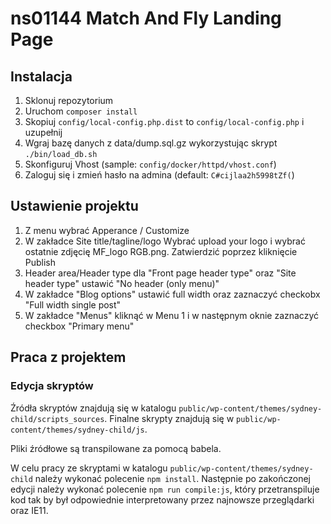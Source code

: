 # ns01144 Match And Fly Landing Page

## Instalacja

1. Sklonuj repozytorium
2. Uruchom `composer install`
3. Skopiuj `config/local-config.php.dist` to `config/local-config.php` i uzupełnij
4. Wgraj bazę danych z data/dump.sql.gz wykorzystując skrypt `./bin/load_db.sh`
5. Skonfiguruj Vhost (sample: `config/docker/httpd/vhost.conf`)
6. Zaloguj się i zmień hasło na admina (default: `C#cijlaa2h5998tZf(`)

## Ustawienie projektu

1. Z menu wybrać Apperance / Customize
2. W zakładce Site title/tagline/logo Wybrać upload your logo i wybrać ostatnie zdjęcię MF_logo RGB.png. Zatwierdzić poprzez kliknięcie Publish
3. Header area/Header type dla "Front page header type" oraz "Site header type" ustawić "No header (only menu)"
4. W zakładce "Blog options" ustawić full width oraz zaznaczyć checkobx "Full width single post"
5. W zakładce "Menus" kliknąć w Menu 1 i w następnym oknie zaznaczyć checkbox "Primary menu"

## Praca z projektem

### Edycja skryptów

Źródła skryptów znajdują się w katalogu `public/wp-content/themes/sydney-child/scripts_sources`. 
Finalne skrypty znajdują się w `public/wp-content/themes/sydney-child/js`.

Pliki źródłowe są transpilowane za pomocą babela.  

W celu pracy ze skryptami w katalogu `public/wp-content/themes/sydney-child` należy wykonać polecenie `npm install`. Następnie po zakończonej edycji należy wykonać polecenie `npm run compile:js`, który przetranspiluje kod tak by był odpowiednie interpretowany przez najnowsze przeglądarki oraz IE11.


